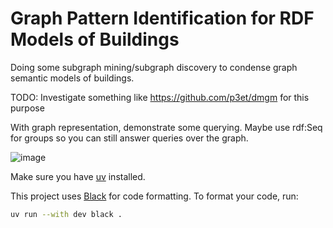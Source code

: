 # Graph Pattern Identification for RDF Models of Buildings

Doing some subgraph mining/subgraph discovery to condense graph semantic models of buildings. 

TODO: Investigate something like https://github.com/p3et/dmgm for this purpose

With graph representation, demonstrate some querying. Maybe use rdf:Seq for groups so you can still answer queries over the graph. 


![image](https://github.com/user-attachments/assets/b251be9d-cd3b-4539-8fd1-757901508733)



Make sure you have [uv](https://docs.astral.sh/uv/) installed. 

This project uses [Black](https://black.readthedocs.io/) for code formatting. To format your code, run:

```bash
uv run --with dev black .
```
